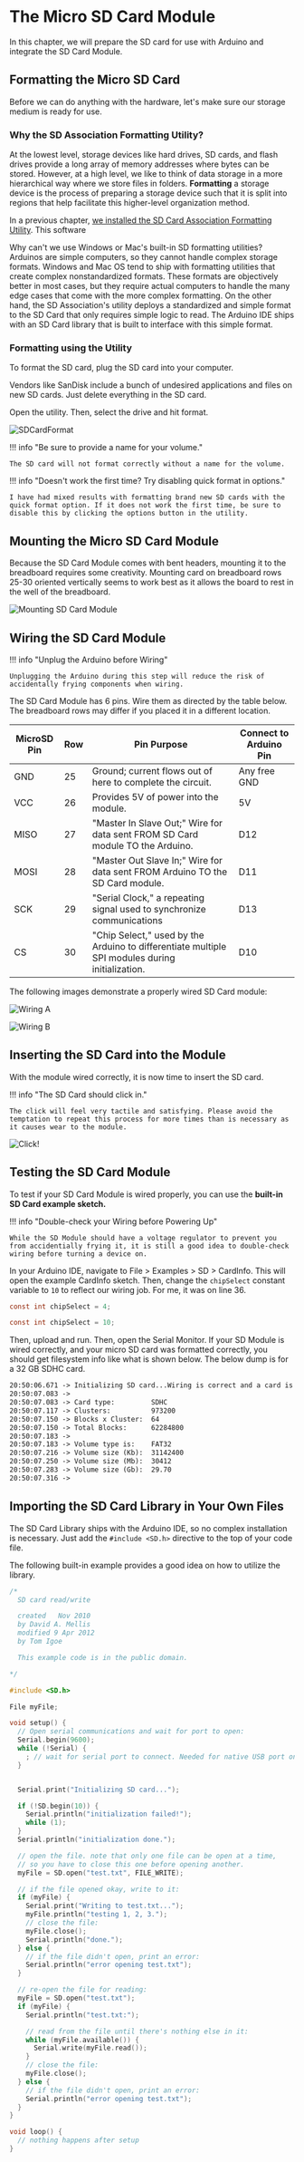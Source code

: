 # The Micro SD Card Module

In this chapter, we will prepare the SD card for use with Arduino and integrate the SD Card Module.

## Formatting the Micro SD Card
Before we can do anything with the hardware, let's make sure our storage medium is ready for use.

### Why the SD Association Formatting Utility?
At the lowest level, storage devices like hard drives, SD cards, and flash drives provide a long array of memory addresses where bytes can be stored. However, at a high level, we like to think of data storage in a more hierarchical way where we store files in folders. **Formatting** a storage device is the process of preparing a storage device such that it is split into regions that help facilitate this higher-level organization method.

In a previous chapter, [we installed the SD Card Association Formatting Utility](./Level11.md). This software 

Why can't we use Windows or Mac's built-in SD formatting utilities? Arduinos are simple computers, so they cannot handle complex storage formats. Windows and Mac OS tend to ship with formatting utilities that create complex nonstandardized formats. These formats are objectively better in most cases, but they require actual computers to handle the many edge cases that come with the more complex formatting. On the other hand, the SD Association's utility deploys a standardized and simple format to the SD Card that only requires simple logic to read. The Arduino IDE ships with an SD Card library that is built to interface with this simple format. 

### Formatting using the Utility

To format the SD card, plug the SD card into your computer.

Vendors like SanDisk include a bunch of undesired applications and files on new SD cards. Just delete everything in the SD card. 

Open the utility. Then, select the drive and hit format.

![SDCardFormat](../assets/sdFormat.png)

!!! info "Be sure to provide a name for your volume."

    The SD card will not format correctly without a name for the volume.

!!! info "Doesn't work the first time? Try disabling quick format in options."

    I have had mixed results with formatting brand new SD cards with the quick format option. If it does not work the first time, be sure to disable this by clicking the options button in the utility.

## Mounting the Micro SD Card Module

Because the SD Card Module comes with bent headers, mounting it to the breadboard requires some creativity. Mounting card on breadboard rows 25-30 oriented vertically seems to work best as it allows the board to rest in the well of the breadboard.

![Mounting SD Card Module](../assets/gifs/mountSdCard.gif)

## Wiring the SD Card Module

!!! info "Unplug the Arduino before Wiring"

    Unplugging the Arduino during this step will reduce the risk of accidentally frying components when wiring.

The SD Card Module has 6 pins. Wire them as directed by the table below. The breadboard rows may differ if you placed it in a different location.

| MicroSD Pin | Row | Pin Purpose                                                                                      | Connect to Arduino Pin |
|-------------|-----|--------------------------------------------------------------------------------------------------|------------------------|
| GND         | 25  | Ground; current flows out of here to complete the circuit.                                       | Any free GND           |
| VCC         | 26  | Provides 5V of power into the module.                                                            | 5V                     |
| MISO        | 27  | "Master In Slave Out;" Wire for data sent FROM SD Card module TO the Arduino.                    | D12                    |
| MOSI        | 28  | "Master Out Slave In;" Wire for data sent FROM Arduino TO the SD Card module.                    | D11                    |
| SCK         | 29  | "Serial Clock," a repeating signal used to synchronize communications                            | D13                    |
| CS          | 30  | "Chip Select," used by the Arduino to differentiate multiple SPI modules  during initialization. | D10                    |

The following images demonstrate a properly wired SD Card module:

![Wiring A](../assets/sdModuleWiringA.jpg)

![Wiring B](../assets/sdModuleWiringB.jpg)

## Inserting the SD Card into the Module

With the module wired correctly, it is now time to insert the SD card.

!!! info "The SD Card should click in."

    The click will feel very tactile and satisfying. Please avoid the temptation to repeat this process for more times than is necessary as it causes wear to the module.

![Click!](../assets/gifs/click.gif)

## Testing the SD Card Module

To test if your SD Card Module is wired properly, you can use the **built-in SD Card example sketch.**

!!! info "Double-check your Wiring before Powering Up"

    While the SD Module should have a voltage regulator to prevent you from accidentially frying it, it is still a good idea to double-check wiring before turning a device on.

In your Arduino IDE, navigate to File > Examples > SD > CardInfo. This will open the example CardInfo sketch. Then, change the `chipSelect` constant variable to `10` to reflect our wiring job. For me, it was on line 36.
```c title="Probably Line 36 of SD Example as is."
const int chipSelect = 4;
```
```c title="Probably Line 36 changed to 10"
const int chipSelect = 10;
```

Then, upload and run. Then, open the Serial Monitor. If your SD Module is wired correctly, and your micro SD card was formatted correctly, you should get filesystem info like what is shown below. The below dump is for a 32 GB SDHC card.

```txt title="Sample Filesystem Info when Wired + Formatted Correctly"
20:50:06.671 -> Initializing SD card...Wiring is correct and a card is present.
20:50:07.083 -> 
20:50:07.083 -> Card type:         SDHC
20:50:07.117 -> Clusters:          973200
20:50:07.150 -> Blocks x Cluster:  64
20:50:07.150 -> Total Blocks:      62284800
20:50:07.183 -> 
20:50:07.183 -> Volume type is:    FAT32
20:50:07.216 -> Volume size (Kb):  31142400
20:50:07.250 -> Volume size (Mb):  30412
20:50:07.283 -> Volume size (Gb):  29.70
20:50:07.316 ->
```

## Importing the SD Card Library in Your Own Files
The SD Card Library ships with the Arduino IDE, so no complex installation is necessary. Just add the `#include <SD.h>` directive to the top of your code file.

The following built-in example provides a good idea on how to utilize the library.

```c title="SD Card Library Example"
/*
  SD card read/write

  created   Nov 2010
  by David A. Mellis
  modified 9 Apr 2012
  by Tom Igoe

  This example code is in the public domain.

*/

#include <SD.h>

File myFile;

void setup() {
  // Open serial communications and wait for port to open:
  Serial.begin(9600);
  while (!Serial) {
    ; // wait for serial port to connect. Needed for native USB port only
  }


  Serial.print("Initializing SD card...");

  if (!SD.begin(10)) {
    Serial.println("initialization failed!");
    while (1);
  }
  Serial.println("initialization done.");

  // open the file. note that only one file can be open at a time,
  // so you have to close this one before opening another.
  myFile = SD.open("test.txt", FILE_WRITE);

  // if the file opened okay, write to it:
  if (myFile) {
    Serial.print("Writing to test.txt...");
    myFile.println("testing 1, 2, 3.");
    // close the file:
    myFile.close();
    Serial.println("done.");
  } else {
    // if the file didn't open, print an error:
    Serial.println("error opening test.txt");
  }

  // re-open the file for reading:
  myFile = SD.open("test.txt");
  if (myFile) {
    Serial.println("test.txt:");

    // read from the file until there's nothing else in it:
    while (myFile.available()) {
      Serial.write(myFile.read());
    }
    // close the file:
    myFile.close();
  } else {
    // if the file didn't open, print an error:
    Serial.println("error opening test.txt");
  }
}

void loop() {
  // nothing happens after setup
}

```